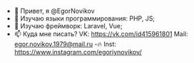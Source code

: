 - 👋 Привет, я @EgorNovikov
- 👀 Изучаю языки программирования: PHP, JS;
- 🗻 Изучаю фреймворк: Laravel, Vue;
- 📫 Куда мне писать? 
 VK: https://vk.com/id415961801
 Mail: egor.novikov.1979@mail.ru
 -🔥 Inst: https://www.instagram.com/egoriynovikov/


<!---
EgorNovikovDm/EgorNovikovDm is a ✨ special ✨ repository because its `README.md` (this file) appears on your GitHub profile.
You can click the Preview link to take a look at your changes.
--->
